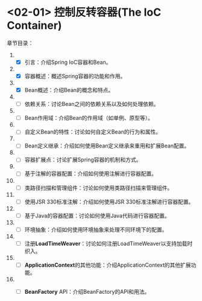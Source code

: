# <02-01> 控制反转容器(The IoC Container)

章节目录：
1. - [x] 引言：介绍Spring IoC容器和Bean。
2. - [x] 容器概述：概述Spring容器的功能和作用。
3. - [x] Bean概述：介绍Bean的概念和特点。
4. - [ ] 依赖关系：讨论Bean之间的依赖关系以及如何处理依赖。
5. - [ ] Bean作用域：介绍Bean的作用域（如单例、原型等）。
6. - [ ] 自定义Bean的特性：讨论如何自定义Bean的行为和属性。
7. - [ ] Bean定义继承：介绍如何使用Bean定义继承来重用和扩展Bean配置。
8. - [ ] 容器扩展点：讨论扩展Spring容器的机制和方式。
9. - [ ] 基于注解的容器配置：介绍如何使用注解进行容器配置。
10. - [ ] 类路径扫描和管理组件：讨论如何使用类路径扫描来管理组件。
11. - [ ] 使用JSR 330标准注解：介绍如何使用JSR 330标准注解进行容器配置。
12. - [ ] 基于Java的容器配置：讨论如何使用Java代码进行容器配置。
13. - [ ] 环境抽象：介绍如何使用环境抽象来处理不同环境下的配置。
14. - [ ] 注册**LoadTimeWeaver**：讨论如何注册LoadTimeWeaver以支持加载时织入。
15. - [ ]  **ApplicationContext**的其他功能：介绍ApplicationContext的其他扩展功能。
16. - [ ] **BeanFactory** API：介绍BeanFactory的API和用法。

